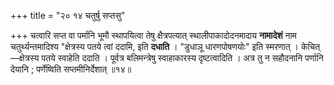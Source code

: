 +++
title = "२० १४ चतुर्षु सप्तसु"

+++
चत्वारि सप्त वा पर्मानि भूमौ स्थापयित्वा तेषु क्षैत्रपत्यात् स्थालीपाकादोदनमादाय **नामादेशं** नाम चतुर्थ्यन्तमादिश्य "क्षेत्रस्य पतये त्वां ददामि, इति **दधाति** ।
"डुधाञू धारणपोषणयोः" इति स्मरणात् ।
केचित्—क्षेत्रस्य पतये स्वाहेति ददाति ।
पूर्वत्र बलिमन्त्रेषु स्वाहाकारस्य दृष्टत्वादिति ।
अत्र तु न सहौदनानि पर्णानि देयानि ; पर्णेष्विति सप्तमीनिर्देशात् ॥१४॥